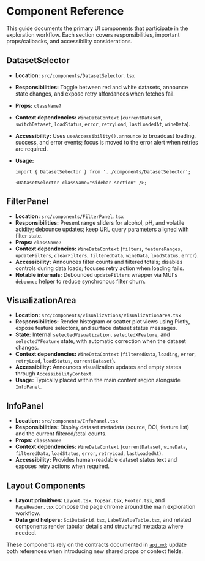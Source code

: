 # Component Reference

This guide documents the primary UI components that participate in the exploration workflow. Each section covers responsibilities, important props/callbacks, and accessibility considerations.

## DatasetSelector

- **Location:** `src/components/DatasetSelector.tsx`
- **Responsibilities:** Toggle between red and white datasets, announce state changes, and expose retry affordances when fetches fail.
- **Props:** `className?`
- **Context dependencies:** `WineDataContext` (`currentDataset`, `switchDataset`, `loadStatus`, `error`, `retryLoad`, `lastLoadedAt`, `wineData`).
- **Accessibility:** Uses `useAccessibility().announce` to broadcast loading, success, and error events; focus is moved to the error alert when retries are required.
- **Usage:**

  ```tsx
  import { DatasetSelector } from '../components/DatasetSelector';

  <DatasetSelector className="sidebar-section" />;
  ```

## FilterPanel

- **Location:** `src/components/FilterPanel.tsx`
- **Responsibilities:** Present range sliders for alcohol, pH, and volatile acidity; debounce updates; keep URL query parameters aligned with filter state.
- **Props:** `className?`
- **Context dependencies:** `WineDataContext` (`filters`, `featureRanges`, `updateFilters`, `clearFilters`, `filteredData`, `wineData`, `loadStatus`, `error`).
- **Accessibility:** Announces filter counts and filtered totals; disables controls during data loads; focuses retry action when loading fails.
- **Notable internals:** Debounced `updateFilters` wrapper via MUI's `debounce` helper to reduce synchronous filter churn.

## VisualizationArea

- **Location:** `src/components/visualizations/VisualizationArea.tsx`
- **Responsibilities:** Render histogram or scatter plot views using Plotly, expose feature selectors, and surface dataset status messages.
- **State:** Internal `selectedVisualization`, `selectedXFeature`, and `selectedYFeature` state, with automatic correction when the dataset changes.
- **Context dependencies:** `WineDataContext` (`filteredData`, `loading`, `error`, `retryLoad`, `loadStatus`, `currentDataset`).
- **Accessibility:** Announces visualization updates and empty states through `AccessibilityContext`.
- **Usage:** Typically placed within the main content region alongside `InfoPanel`.

## InfoPanel

- **Location:** `src/components/InfoPanel.tsx`
- **Responsibilities:** Display dataset metadata (source, DOI, feature list) and the current filtered/total counts.
- **Props:** `className?`
- **Context dependencies:** `WineDataContext` (`currentDataset`, `wineData`, `filteredData`, `loadStatus`, `error`, `retryLoad`, `lastLoadedAt`).
- **Accessibility:** Provides human-readable dataset status text and exposes retry actions when required.

## Layout Components

- **Layout primitives:** `Layout.tsx`, `TopBar.tsx`, `Footer.tsx`, and `PageHeader.tsx` compose the page chrome around the main exploration workflow.
- **Data grid helpers:** `SciDataGrid.tsx`, `LabelValueTable.tsx`, and related components render tabular details and structured metadata where needed.

These components rely on the contracts documented in [`api.md`](api.md); update both references when introducing new shared props or context fields.

